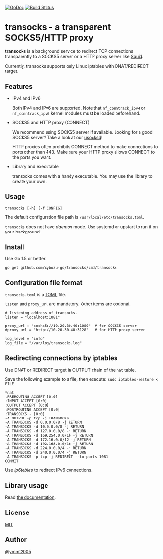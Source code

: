 [![GoDoc](https://godoc.org/github.com/cybozu-go/transocks?status.png)][godoc]
[![Build Status](https://travis-ci.org/cybozu-go/transocks.png)](https://travis-ci.org/cybozu-go/transocks)

transocks - a transparent SOCKS5/HTTP proxy
===========================================

**transocks** is a background service to redirect TCP connections
transparently to a SOCKS5 server or a HTTP proxy server like [Squid][].

Currently, transocks supports only Linux iptables with DNAT/REDIRECT target.

Features
--------

* IPv4 and IPv6

    Both IPv4 and IPv6 are supported.
    Note that `nf_conntrack_ipv4` or `nf_conntrack_ipv6` kernel modules
    must be loaded beforehand.

* SOCKS5 and HTTP proxy (CONNECT)

    We recommend using SOCKS5 server if available.
    Looking for a good SOCKS5 server?  Take a look at our [usocksd][]!

    HTTP proxies often prohibits CONNECT method to make connections
    to ports other than 443.  Make sure your HTTP proxy allows CONNECT
    to the ports you want.

* Library and executable

    transocks comes with a handy executable.
    You may use the library to create your own.

Usage
-----

`transocks [-h] [-f CONFIG]`

The default configuration file path is `/usr/local/etc/transocks.toml`.

`transocks` does not have *daemon* mode.  Use systemd or upstart to
run it on your background.

Install
-------

Use Go 1.5 or better.

```
go get github.com/cybozu-go/transocks/cmd/transocks
```

Configuration file format
-------------------------

`transocks.toml` is a [TOML][] file.

`listen` and `proxy_url` are mandatory.
Other items are optional.

```
# listening address of transocks.
listen = "localhost:1081"

proxy_url = "socks5://10.20.30.40:1080"  # for SOCKS5 server
#proxy_url = "http://10.20.30.40:3128"   # for HTTP proxy server

log_level = "info"
log_file = "/var/log/transocks.log"
```

Redirecting connections by iptables
-----------------------------------

Use DNAT or REDIRECT target in OUTPUT chain of the `nat` table.

Save the following example to a file, then execute:
`sudo iptables-restore < FILE`

```
*nat
:PREROUTING ACCEPT [0:0]
:INPUT ACCEPT [0:0]
:OUTPUT ACCEPT [0:0]
:POSTROUTING ACCEPT [0:0]
:TRANSOCKS - [0:0]
-A OUTPUT -p tcp -j TRANSOCKS
-A TRANSOCKS -d 0.0.0.0/8 -j RETURN
-A TRANSOCKS -d 10.0.0.0/8 -j RETURN
-A TRANSOCKS -d 127.0.0.0/8 -j RETURN
-A TRANSOCKS -d 169.254.0.0/16 -j RETURN
-A TRANSOCKS -d 172.16.0.0/12 -j RETURN
-A TRANSOCKS -d 192.168.0.0/16 -j RETURN
-A TRANSOCKS -d 224.0.0.0/4 -j RETURN
-A TRANSOCKS -d 240.0.0.0/4 -j RETURN
-A TRANSOCKS -p tcp -j REDIRECT --to-ports 1081
COMMIT
```

Use *ip6tables* to redirect IPv6 connections.

Library usage
-------------

Read [the documentation][godoc].

License
-------

[MIT](https://opensource.org/licenses/MIT)

Author
------

[@ymmt2005][]

[godoc]: https://godoc.org/github.com/cybozu-go/transocks
[Squid]: http://www.squid-cache.org/
[usocksd]: https://github.com/cybozu-go/usocksd
[TOML]: https://github.com/toml-lang/toml
[@ymmt2005]: https://github.com/ymmt2005

